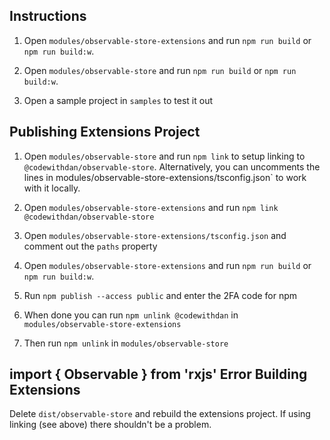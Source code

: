 ## Instructions

1. Open `modules/observable-store-extensions` and run `npm run build` or `npm run build:w`.

1. Open `modules/observable-store` and run `npm run build` or `npm run build:w`.

1. Open a sample project in `samples` to test it out


## Publishing Extensions Project

1. Open `modules/observable-store` and run `npm link` to setup linking to `@codewithdan/observable-store`. Alternatively, you can uncomments the lines in modules/observable-store-extensions/tsconfig.json` to work with it locally.

1. Open `modules/observable-store-extensions` and run `npm link @codewithdan/observable-store`

1. Open `modules/observable-store-extensions/tsconfig.json` and comment out the `paths` property

1. Open `modules/observable-store-extensions` and run `npm run build` or `npm run build:w`.

1. Run `npm publish --access public` and enter the 2FA code for npm

1. When done you can run `npm unlink @codewithdan` in `modules/observable-store-extensions`

1. Then run `npm unlink` in `modules/observable-store`


## import { Observable } from 'rxjs' Error Building Extensions

Delete `dist/observable-store` and rebuild the extensions project. If using linking (see above) there shouldn't be a problem.